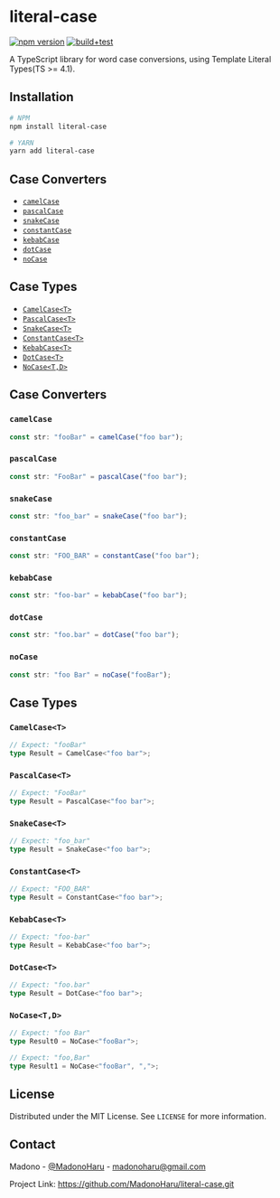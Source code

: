 # literal-case

[![npm version](https://badge.fury.io/js/literal-case.svg)](https://badge.fury.io/js/literal-case)
[![build+test](https://github.com/madonoharu/literal-case/actions/workflows/build-test.yml/badge.svg)](https://github.com/madonoharu/literal-case/actions/workflows/build-test.yml)

A TypeScript library for word case conversions, using Template Literal Types(TS >= 4.1).

## Installation

```bash
# NPM
npm install literal-case

# YARN
yarn add literal-case
```

## Case Converters

- [`camelCase`](#camelcase)
- [`pascalCase`](#pascalcase)
- [`snakeCase`](#snakecase)
- [`constantCase`](#constantcase)
- [`kebabCase`](#kebabcase)
- [`dotCase`](#dotcase)
- [`noCase`](#nocase)

## Case Types

- [`CamelCase<T>`](#camelcaset)
- [`PascalCase<T>`](#pascalcaset)
- [`SnakeCase<T>`](#snakecaset)
- [`ConstantCase<T>`](#constantcaset)
- [`KebabCase<T>`](#kebabcaset)
- [`DotCase<T>`](#dotcaset)
- [`NoCase<T,D>`](#nocasetd)

## Case Converters

### `camelCase`

```ts
const str: "fooBar" = camelCase("foo bar");
```

### `pascalCase`

```ts
const str: "FooBar" = pascalCase("foo bar");
```

### `snakeCase`

```ts
const str: "foo_bar" = snakeCase("foo bar");
```

### `constantCase`

```ts
const str: "FOO_BAR" = constantCase("foo bar");
```

### `kebabCase`

```ts
const str: "foo-bar" = kebabCase("foo bar");
```

### `dotCase`

```ts
const str: "foo.bar" = dotCase("foo bar");
```

### `noCase`

```ts
const str: "foo Bar" = noCase("fooBar");
```

## Case Types

### `CamelCase<T>`

```ts
// Expect: "fooBar"
type Result = CamelCase<"foo bar">;
```

### `PascalCase<T>`

```ts
// Expect: "FooBar"
type Result = PascalCase<"foo bar">;
```

### `SnakeCase<T>`

```ts
// Expect: "foo_bar"
type Result = SnakeCase<"foo bar">;
```

### `ConstantCase<T>`

```ts
// Expect: "FOO_BAR"
type Result = ConstantCase<"foo bar">;
```

### `KebabCase<T>`

```ts
// Expect: "foo-bar"
type Result = KebabCase<"foo bar">;
```

### `DotCase<T>`

```ts
// Expect: "foo.bar"
type Result = DotCase<"foo bar">;
```

### `NoCase<T,D>`

```ts
// Expect: "foo Bar"
type Result0 = NoCase<"fooBar">;

// Expect: "foo,Bar"
type Result1 = NoCase<"fooBar", ",">;
```

## License

Distributed under the MIT License. See `LICENSE` for more information.

## Contact

Madono - [@MadonoHaru](https://twitter.com/MadonoHaru) - madonoharu@gmail.com

Project Link: https://github.com/MadonoHaru/literal-case.git

